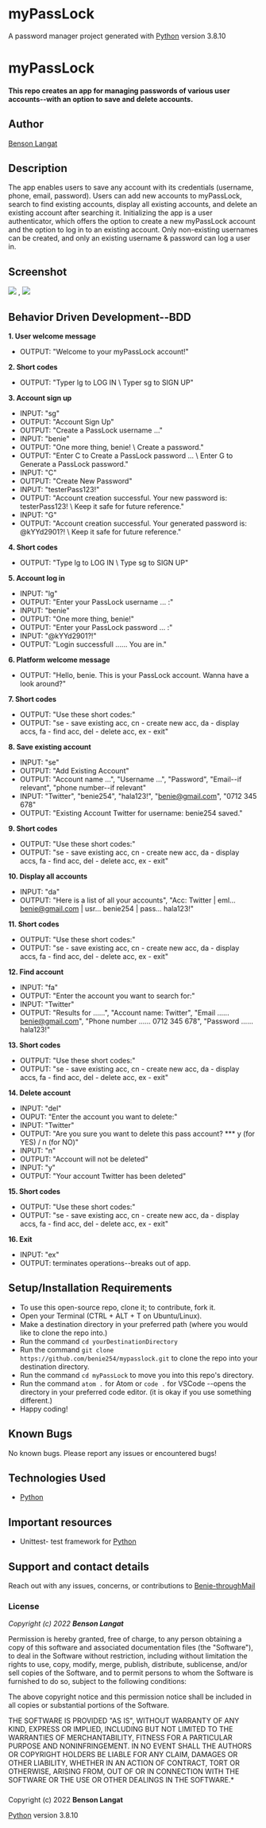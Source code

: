 # myPassLock

A password manager project generated with [Python](https://www.python.org/) version 3.8.10

# myPassLock
#### This repo creates an app for managing passwords of various user accounts--with an option to save and delete accounts.
## Author
[Benson Langat](https://github.com/benie254)

## Description

The app enables users to save any account with its credentials (username, phone, email, password). Users can add new accounts to myPassLock, search to find existing accounts, display all existing accounts, and delete an existing account after searching it. Initializing the app is a user authenticator, which offers the option to create a new myPassLock account and the option to log in to an existing account. Only non-existing usernames can be created, and only an existing username & password can log a user in.

## Screenshot

<img src="https://user-images.githubusercontent.com/99865051/165284366-55a26f02-7a59-407b-838e-29b1ddc04ec9.png" >
,
<img src="https://user-images.githubusercontent.com/99865051/165284466-fa92d37d-88e0-496f-b000-4875dbbe7d03.png">

## Behavior Driven Development--BDD

**1. User welcome message** 
   - OUTPUT: "Welcome to your myPassLock account!"
   
**2. Short codes** 
   - OUTPUT: "Typer lg to LOG IN \ Typer sg to SIGN UP"
   
**3. Account sign up**
   - INPUT: "sg"
   - OUTPUT: "Account Sign Up"
   - OUTPUT: "Create a PassLock username ..."
   - INPUT: "benie" 
   - OUTPUT: "One more thing, benie! \ Create a password."
   - OUTPUT: "Enter C to Create a PassLock password ... \ Enter G to Generate a PassLock password."
   - INPUT: "C"
   - OUTPUT: "Create New Password"
   - INPUT: "testerPass123!"
   - OUTPUT: "Account creation successful. Your new password is: testerPass123! \ Keep it safe for future reference."
   - INPUT: "G"    
   - OUTPUT: "Account creation successful. Your generated password is: @kYYd2901?! \ Keep it safe for future reference."
   
**4. Short codes**
   - OUTPUT: "Type lg to LOG IN \ Type sg to SIGN UP"
   
**5. Account log in**
   - INPUT: "lg"
   - OUTPUT: "Enter your PassLock username ... :"
   - INPUT: "benie"
   - OUTPUT: "One more thing, benie!"
   - OUTPUT: "Enter your PassLock password ... :"
   - INPUT: "@kYYd2901?!"
   - OUTPUT: "Login successfull ...... You are in."
   
**6. Platform welcome message**
   - OUTPUT: "Hello, benie. This is your PassLock account. Wanna have a look around?"
    
**7. Short codes**
   - OUTPUT: "Use these short codes:"
   - OUTPUT: "se - save existing acc, cn - create new acc, da - display accs, fa - find acc, del - delete acc, ex - exit"
     
**8. Save existing account**
   - INPUT: "se"
   - OUTPUT: "Add Existing Account"
   - OUTPUT: "Account name ...", "Username ...", "Password", "Email--if relevant", "phone number--if relevant"
   - INPUT: "Twitter", "benie254", "hala123!", "benie@gmail.com", "0712 345 678"
   - OUTPUT: "Existing Account Twitter for username: benie254 saved."
    
**9. Short codes**
   - OUTPUT: "Use these short codes:"
   - OUTPUT: "se - save existing acc, cn - create new acc, da - display accs, fa - find acc, del - delete acc, ex - exit"
     
**10. Display all accounts**
   - INPUT: "da"
   - OUTPUT: "Here is a list of all your accounts", "Acc: Twitter | eml... benie@gmail.com | usr... benie254 | pass... hala123!"
      
**11. Short codes**
   - OUTPUT: "Use these short codes:"
   - OUTPUT: "se - save existing acc, cn - create new acc, da - display accs, fa - find acc, del - delete acc, ex - exit"
      
**12. Find account**
   - INPUT: "fa"
   - OUTPUT: "Enter the account you want to search for:"
   - INPUT: "Twitter"
   - OUTPUT: "Results for ......", "Account name: Twitter", "Email ...... benie@gmail.com", "Phone number ...... 0712 345 678", "Password ...... hala123!"
      
**13. Short codes**
   - OUTPUT: "Use these short codes:"
   - OUTPUT: "se - save existing acc, cn - create new acc, da - display accs, fa - find acc, del - delete acc, ex - exit"
      
**14. Delete account**
   - INPUT: "del"
   - OUPUT: "Enter the account you want to delete:"
   - INPUT: "Twitter"
   - OUTPUT: "Are you sure you want to delete this pass account? *** y (for YES) / n (for NO)"
   - INPUT: "n"
   - OUTPUT: "Account will not be deleted"
   - INPUT: "y"
   - OUTPUT: "Your account Twitter has been deleted"
      
**15. Short codes**
   - OUTPUT: "Use these short codes:"
   - OUTPUT: "se - save existing acc, cn - create new acc, da - display accs, fa - find acc, del - delete acc, ex - exit"
      
**16. Exit**
   - INPUT: "ex"
   - OUTPUT: terminates operations--breaks out of app.


## Setup/Installation Requirements

* To use this open-source repo, clone it; to contribute, fork it. 
* Open your Terminal (CTRL + ALT + T on Ubuntu/Linux). 
* Make a destination directory in your preferred path (where you would like to clone the repo into.)
* Run the command ``` cd yourDestinationDirectory ```
* Run the command ``` git clone https://github.com/benie254/mypasslock.git ``` to clone the repo into your destination directory. 
* Run the command ``` cd myPassLock ``` to move you into this repo's directory.
* Run the command ``` atom . ``` for Atom or ``` code . ``` for VSCode --opens the directory in your preferred code editor. (it is okay if you use something different.)
* Happy coding!

## Known Bugs

No known bugs. Please report any issues or encountered bugs! 

## Technologies Used

* [Python](https://www.python.org/) 

## Important resources 

* Unittest- test framework for [Python](https://www.python.org/)

## Support and contact details

Reach out with any issues, concerns, or contributions to [Benie-throughMail](davinci.monalissa@gmail.com)

### License

*Copyright (c) 2022* ***Benson Langat***

Permission is hereby granted, free of charge, to any person obtaining a copy
of this software and associated documentation files (the "Software"), to deal
in the Software without restriction, including without limitation the rights
to use, copy, modify, merge, publish, distribute, sublicense, and/or sell
copies of the Software, and to permit persons to whom the Software is
furnished to do so, subject to the following conditions:

The above copyright notice and this permission notice shall be included in all
copies or substantial portions of the Software.

THE SOFTWARE IS PROVIDED "AS IS", WITHOUT WARRANTY OF ANY KIND, EXPRESS OR
IMPLIED, INCLUDING BUT NOT LIMITED TO THE WARRANTIES OF MERCHANTABILITY,
FITNESS FOR A PARTICULAR PURPOSE AND NONINFRINGEMENT. IN NO EVENT SHALL THE
AUTHORS OR COPYRIGHT HOLDERS BE LIABLE FOR ANY CLAIM, DAMAGES OR OTHER
LIABILITY, WHETHER IN AN ACTION OF CONTRACT, TORT OR OTHERWISE, ARISING FROM,
OUT OF OR IN CONNECTION WITH THE SOFTWARE OR THE USE OR OTHER DEALINGS IN THE
SOFTWARE.*

###
Copyright (c) 2022 **Benson Langat**

[Python](https://www.python.org/) version 3.8.10
